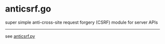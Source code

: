 # anticsrf.go
super simple anti-cross-site request forgery (CSRF) module for server APIs

---

see [anticsrf.py](https://github.com/catb0t/anticsrf)